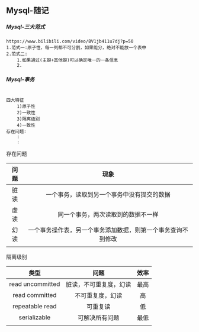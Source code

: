 ## Mysql-随记



##### Mysql-三大范式

```
https://www.bilibili.com/video/BV1jb411u7dj?p=50
1.范式一:原子性，每一列都不可分割，如果能分，绝对不能放一个表中
2.范式二:
	1.如果通过(主键+其他键)可以确定唯一的一条信息
	2.
```

##### Mysql-事务

```

四大特征
    1)原子性
    2)一致性
    3)隔离级别	
    4)一致性
存在问题:
    :
    :
```

存在问题



| 问题 |                             现象                             |
| :--: | :----------------------------------------------------------: |
| 脏读 |          一个事务，读取到另一个事务中没有提交的数据          |
| 虚读 |              同一个事务，两次读取到的数据不一样              |
| 幻读 | 一个事务操作表，另一个事务添加数据，则第一个事务查询不到修改 |
|      |                                                              |



隔离级别

|       类型       |          问题          | 效率 |
| :--------------: | :--------------------: | :--: |
| read uncommitted | 脏读，不可重复度，幻读 | 最高 |
|  read committed  |    不可重复度，幻读    |  高  |
| repeatable read  |        可重复读        |  低  |
|   serializable   |     可解决所有问题     | 最低 |
|                  |                        |      |

